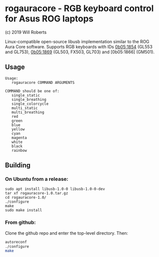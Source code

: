 # rogauracore - RGB keyboard control for Asus ROG laptops

(c) 2019 Will Roberts

Linux-compatible open-source libusb implementation similar to the ROG
Aura Core software.  Supports RGB keyboards with IDs
[0b05:1854](https://linux-hardware.org/index.php?id=usb:0b05-1854)
(GL553 and GL753),
[0b05:1869](https://linux-hardware.org/index.php?id=usb:0b05-1869)
(GL503, FX503, GL703) and [0b05:1866] (GM501).

## Usage

```
Usage:
   rogauracore COMMAND ARGUMENTS

COMMAND should be one of:
   single_static
   single_breathing
   single_colorcycle
   multi_static
   multi_breathing
   red
   green
   blue
   yellow
   cyan
   magenta
   white
   black
   rainbow
```

## Building

### On Ubuntu from a release:

```
sudo apt install libusb-1.0-0 libusb-1.0-0-dev
tar xf rogauracore-1.0.tar.gz
cd rogauracore-1.0/
./configure
make
sudo make install
```

### From github:

Clone the github repo and enter the top-level directory.  Then:

```sh
autoreconf
./configure
make
```
